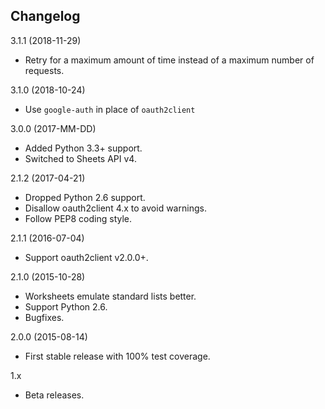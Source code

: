 Changelog
---------

3.1.1 (2018-11-29)

- Retry for a maximum amount of time instead of a maximum number of requests.

3.1.0 (2018-10-24)

- Use `google-auth` in place of `oauth2client`

3.0.0 (2017-MM-DD)

- Added Python 3.3+ support.
- Switched to Sheets API v4.

2.1.2 (2017-04-21)

- Dropped Python 2.6 support.
- Disallow oauth2client 4.x to avoid warnings.
- Follow PEP8 coding style.

2.1.1 (2016-07-04)

- Support oauth2client v2.0.0+.

2.1.0 (2015-10-28)

- Worksheets emulate standard lists better.
- Support Python 2.6.
- Bugfixes.

2.0.0 (2015-08-14)

- First stable release with 100% test coverage.

1.x

- Beta releases.
